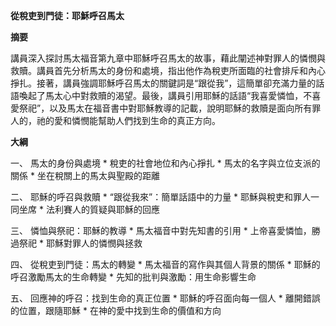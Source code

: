 **從稅吏到門徒：耶穌呼召馬太**

**摘要**

講員深入探討馬太福音第九章中耶穌呼召馬太的故事，藉此闡述神對罪人的憐憫與救贖。講員首先分析馬太的身份和處境，指出他作為稅吏所面臨的社會排斥和內心掙扎。接著，講員強調耶穌呼召馬太的關鍵詞是“跟從我”，這簡單卻充滿力量的話語喚起了馬太心中對救贖的渴望。最後，講員引用耶穌的話語“我喜愛憐恤，不喜愛祭祀”，以及馬太在福音書中對耶穌教導的記載，說明耶穌的救贖是面向所有罪人的，祂的愛和憐憫能幫助人們找到生命的真正方向。

**大綱**

一、 馬太的身份與處境
    * 稅吏的社會地位和內心掙扎
    * 馬太的名字與立位支派的關係
    * 坐在稅關上的馬太與聖殿的距離

二、 耶穌的呼召與救贖
    * “跟從我來”：簡單話語中的力量
    * 耶穌與稅吏和罪人一同坐席
    * 法利賽人的質疑與耶穌的回應

三、 憐恤與祭祀：耶穌的教導
    * 馬太福音中對先知書的引用
    * 上帝喜愛憐恤，勝過祭祀
    * 耶穌對罪人的憐憫與拯救

四、 從稅吏到門徒：馬太的轉變
    * 馬太福音的寫作與其個人背景的關係
    * 耶穌的呼召激勵馬太的生命轉變
    * 先知的批判與激勵：用生命影響生命

五、 回應神的呼召：找到生命的真正位置
    * 耶穌的呼召面向每一個人
    * 離開錯誤的位置，跟隨耶穌
    * 在神的愛中找到生命的價值和方向 